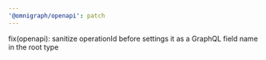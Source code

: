 ```yaml
---
'@omnigraph/openapi': patch
---
```


fix(openapi): sanitize operationId before settings it as a GraphQL field name in the root type
